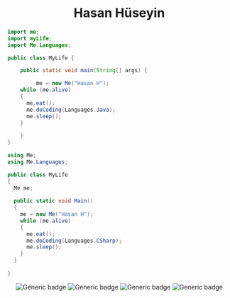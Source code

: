 <div align="center">
<h1>Hasan Hüseyin</h1>
</div>
<div>

```java 
import me;
import myLife;
import Me.Languages;

public class MyLife {

    public static void main(String[] args) {

         me = new Me("Hasan H");
    while (me.alive) 
    {
      me.eat();
      me.doCoding(Languages.Java);
      me.sleep();
    }
  
    }
}
  ```
  
```cs
using Me;
using Me.Languages;

public class MyLife 
{
  Me me;
  
  public static void Main() 
  {
    me = new Me("Hasan H");
    while (me.alive) 
    {
      me.eat();
      me.doCoding(Languages.CSharp);
      me.sleep();
    }
  }
  
}
```
</div>

<div align="center">

![Generic badge](https://img.shields.io/badge/engine-Unity-darkgray.svg)
![Generic badge](https://img.shields.io/badge/language-CSharp-blue.svg)
 ![Generic badge](https://img.shields.io/badge/language-Java-blue.svg)
![Generic badge](https://img.shields.io/badge/İntelj-İdea-blue.svg)
<br>
</div>
